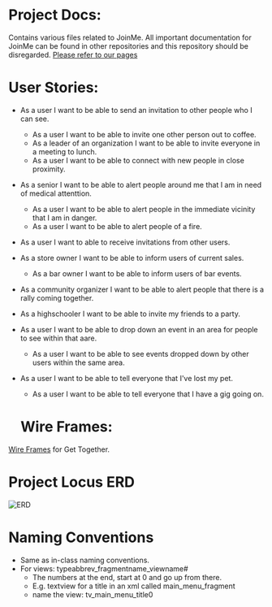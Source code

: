 # Project Docs:
Contains various files related to JoinMe.  All important documentation for JoinMe can be found in other repositories and this repository should be disregarded.  [Please refer to our pages](https://projectlocus.github.io/join_me_backend/) 

# User Stories:
* As a user I want to be able to send an invitation to other people who I can see.
  * As a user I want to be able to invite one other person out to coffee.
  * As a leader of an organization I want to be able to invite everyone in a meeting to lunch.
  * As a user I want to be able to connect with new people in close proximity.
* As a senior I want to be able to alert people around me that I am in need of medical attenttion.
  * As a user I want to be able to alert people in the immediate vicinity that I am in danger.
  * As a user I want to be able to alert people of a fire.
* As a user I want to able to receive invitations from other users.
* As a store owner I want to be able to inform users of current sales.
  * As a bar owner I want to be able to inform users of bar events.
* As a community organizer I want to be able to alert people that there is a rally coming together.
* As a highschooler I want to be able to invite my friends to a party.
* As a user I want to be able to drop down an event in an area for people to see within that aare.
  * As a user I want to be able to see events dropped down by other users within the same area.
* As a user I want to be able to tell everyone that I've lost my pet.
  * As a user I want to be able to tell everyone that I have a gig going on.
  
  # Wire Frames:
 <a href="https://rawcdn.githack.com/ProjectLocus/ProjectDocs/master/GetTogether_wireframe.pdf">Wire Frames</a> for Get Together.
 
 # Project Locus ERD
 <img alt="ERD" src="https://rawcdn.githack.com/ProjectLocus/ProjectDocs/868270a093747c8e8ac1fea1370796c51df704be/ProLocusErd.png">

# Naming Conventions
* Same as in-class naming conventions.
* For views:  typeabbrev_fragmentname_viewname#
  * The numbers at the end, start at 0 and go up from there.
  * E.g. textview for a title in an xml called main_menu_fragment
  * name the view:  tv_main_menu_title0
